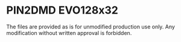 # PIN2DMD EVO128x32

The files are provided as is for unmodified production use only.
Any modification without written approval is forbidden.
